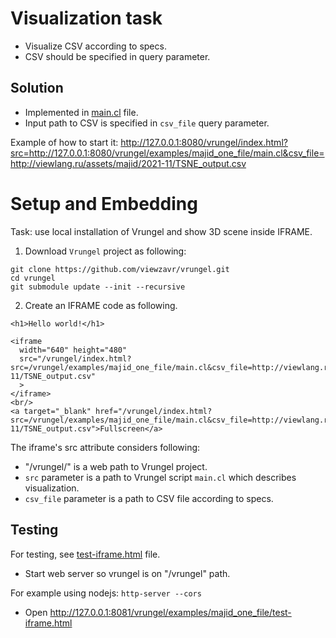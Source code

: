 
# Visualization task

* Visualize CSV according to specs.
* CSV should be specified in query parameter.

## Solution

* Implemented in [main.cl](main.cl) file.
* Input path to CSV is specified in `csv_file` query parameter.

Example of how to start it:
http://127.0.0.1:8080/vrungel/index.html?src=http://127.0.0.1:8080/vrungel/examples/majid_one_file/main.cl&csv_file=http://viewlang.ru/assets/majid/2021-11/TSNE_output.csv

# Setup and Embedding

Task: use local installation of Vrungel and show 3D scene inside IFRAME.

1. Download `Vrungel` project as following:
```
git clone https://github.com/viewzavr/vrungel.git
cd vrungel
git submodule update --init --recursive
```

2. Create an IFRAME code as following.

```
<h1>Hello world!</h1>

<iframe
  width="640" height="480"
  src="/vrungel/index.html?src=/vrungel/examples/majid_one_file/main.cl&csv_file=http://viewlang.ru/assets/majid/2021-11/TSNE_output.csv"
  >
</iframe>
<br/>
<a target="_blank" href="/vrungel/index.html?src=/vrungel/examples/majid_one_file/main.cl&csv_file=http://viewlang.ru/assets/majid/2021-11/TSNE_output.csv">Fullscreen</a>

```

The iframe's src attribute considers following:
* "/vrungel/" is a web path to Vrungel project.
* `src` parameter is a path to Vrungel script `main.cl` which describes visualization.
* `csv_file` parameter is a path to CSV file according to specs.


## Testing

For testing, see [test-iframe.html](test-iframe.html) file.

* Start web server so vrungel is on "/vrungel" path.

For example using nodejs: `http-server --cors`

* Open http://127.0.0.1:8081/vrungel/examples/majid_one_file/test-iframe.html
